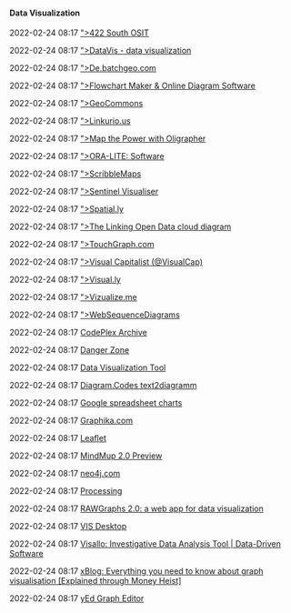 ####  Data Visualization

2022-02-24 08:17 [&quot;&gt;422 South OSIT](https://422.com/)

2022-02-24 08:17 [&quot;&gt;DataVis - data visualization](https://osintcombine.tools/)

2022-02-24 08:17 [&quot;&gt;De.batchgeo.com](https://de.batchgeo.com/)

2022-02-24 08:17 [&quot;&gt;Flowchart Maker &amp; Online Diagram Software](https://app.diagrams.net/)

2022-02-24 08:17 [&quot;&gt;GeoCommons](https://geocommons.com/)

2022-02-24 08:17 [&quot;&gt;Linkurio.us](https://linkurious.com/)

2022-02-24 08:17 [&quot;&gt;Map the Power with Oligrapher](https://littlesis.org/oligrapher)

2022-02-24 08:17 [&quot;&gt;ORA-LITE: Software](https://www.casos.cs.cmu.edu/projects/ora/software.php)

2022-02-24 08:17 [&quot;&gt;ScribbleMaps](https://www.scribblemaps.com/)

2022-02-24 08:17 [&quot;&gt;Sentinel Visualiser](https://www.fmsasg.com/)

2022-02-24 08:17 [&quot;&gt;Spatial.ly](https://spatial.ly/)

2022-02-24 08:17 [&quot;&gt;The Linking Open Data cloud diagram](https://lod-cloud.net/)

2022-02-24 08:17 [&quot;&gt;TouchGraph.com](https://www.touchgraph.com/seo)

2022-02-24 08:17 [&quot;&gt;Visual Capitalist (@VisualCap)](https://twitter.com/visualcap)

2022-02-24 08:17 [&quot;&gt;Visual.ly](https://visual.ly/)

2022-02-24 08:17 [&quot;&gt;Vizualize.me](https://vizualize.me/)

2022-02-24 08:17 [&quot;&gt;WebSequenceDiagrams](https://www.websequencediagrams.com/)

2022-02-24 08:17 [CodePlex Archive](https://www.microsoft.com/en-us/?p=nodexl)

2022-02-24 08:17 [Danger Zone](https://hackernoon.com/osint-tool-for-visualizing-relationships-between-domains-ips-and-email-addresses-94377aa1f20a)

2022-02-24 08:17 [Data Visualization Tool](https://www.osintcombine.com/data-visualization-tool)

2022-02-24 08:17 [Diagram.Codes text2diagramm](https://playground.diagram.codes/d/tree)

2022-02-24 08:17 [Google spreadsheet charts](https://www.google.com/sheets/about/)

2022-02-24 08:17 [Graphika.com](https://graphika.com/)

2022-02-24 08:17 [Leaflet](https://leafletjs.com/)

2022-02-24 08:17 [MindMup 2.0 Preview](https://m.youtube.com/watch?v=--v7ZfTHNJ8)

2022-02-24 08:17 [neo4j.com](https://neo4j.com/)

2022-02-24 08:17 [Processing](https://github.com/processing-js/processing-js)

2022-02-24 08:17 [RAWGraphs 2.0: a web app for data visualization](https://www.indiegogo.com/projects/rawgraphs-2-0-a-web-app-for-data-visualization#/)

2022-02-24 08:17 [VIS Desktop](https://docs.alephdata.org/guide/building-out-your-investigation/network-diagrams)

2022-02-24 08:17 [Visallo: Investigative Data Analysis Tool | Data-Driven Software](https://www.visallo.com/)

2022-02-24 08:17 [xBlog: Everything you need to know about graph visualisation [Explained through Money Heist]](https://blog.reknowledge.tech/blog/everything-you-need-to-know-about-graph-visualisation)

2022-02-24 08:17 [yEd Graph Editor](https://www.yworks.com/products/yed)



